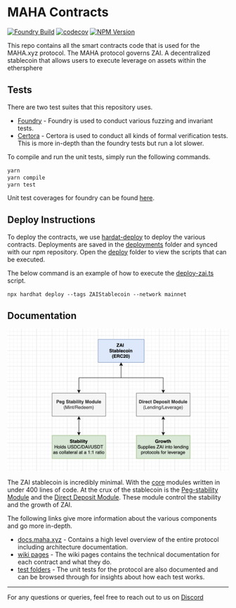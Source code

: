 # MAHA Contracts

[![Foundry Build](https://github.com/mahaxyz/contracts/actions/workflows/foundry.yml/badge.svg)](https://github.com/mahaxyz/contracts/actions/workflows/foundry.yml)
[![codecov](https://codecov.io/gh/mahaxyz/contracts/graph/badge.svg?token=N2WZ1HFD9P)](https://codecov.io/gh/mahaxyz/contracts)
[![NPM Version](https://img.shields.io/npm/v/%40mahaxyz%2Fcontracts)](https://www.npmjs.com/package/@mahaxyz/contracts)

This repo contains all the smart contracts code that is used for the MAHA.xyz protocol. The MAHA protocol governs ZAI. A decentralized stablecoin that allows users to execute leverage on assets within the ethersphere

## Tests

There are two test suites that this repository uses.

- [Foundry](./test/forge) - Foundry is used to conduct various fuzzing and invariant tests.
- [Certora](./test/certora) - Certora is used to conduct all kinds of formal verification tests. This is more in-depth than the foundry tests but run a lot slower.

To compile and run the unit tests, simply run the following commands.

```
yarn
yarn compile
yarn test
```

Unit test coverages for foundry can be found [here](https://mahaxyz.github.io/contracts/).

## Deploy Instructions

To deploy the contracts, we use [hardat-deploy](https://github.com/wighawag/hardhat-deploy) to deploy the various contracts. Deployments are saved in the [deployments](./deployments/) folder and synced with our npm repository. Open the [deploy](./deploy/) folder to view the scripts that can be executed.

The below command is an example of how to execute the [deploy-zai.ts](./deploy/deploy-zai.ts) script.

```
npx hardhat deploy --tags ZAIStablecoin --network mainnet
```

## Documentation

![data-flow](./dataflow-simple.png)

The ZAI stablecoin is incredibly minimal. With the [core](./contracts/core/) modules written in under 400 lines of code. At the crux of the stablecoin is the [Peg-stability Module](./contracts/core/psm/) and the [Direct Deposit Module](./contracts/core/direct-deposit/). These module control the stability and the growth of ZAI.

The following links give more information about the various components and go more in-depth.

- [docs.maha.xyz](https://docs.maha.xyz/) - Contains a high level overview of the entire protocol including architecture documentation.
- [wiki pages](https://github.com/mahaxyz/contracts/wiki) - The wiki pages contains the technical documentation for each contract and what they do.
- [test folders](./test) - The unit tests for the protocol are also documented and can be browsed through for insights about how each test works.

---

For any questions or queries, feel free to reach out to us on [Discord](https://discord.gg/mahadao)
